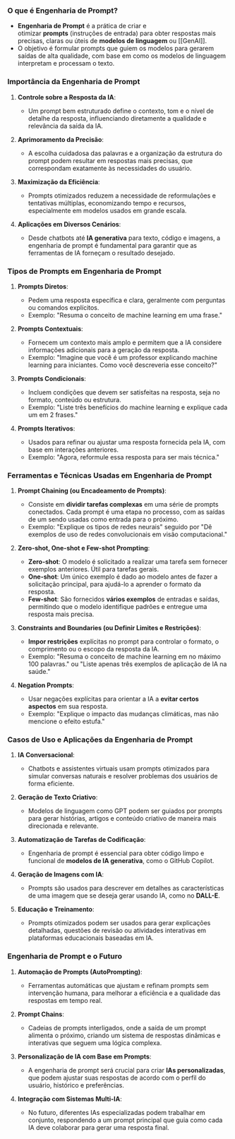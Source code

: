 ### **O que é Engenharia de Prompt?**

- **Engenharia de Prompt** é a prática de criar e otimizar **prompts** (instruções de entrada) para obter respostas mais precisas, claras ou úteis de **modelos de linguagem** ou [[GenAI]].
- O objetivo é formular prompts que guiem os modelos para gerarem saídas de alta qualidade, com base em como os modelos de linguagem interpretam e processam o texto.

### **Importância da Engenharia de Prompt**

1. **Controle sobre a Resposta da IA**:
    - Um prompt bem estruturado define o contexto, tom e o nível de detalhe da resposta, influenciando diretamente a qualidade e relevância da saída da IA.

2. **Aprimoramento da Precisão**:
    - A escolha cuidadosa das palavras e a organização da estrutura do prompt podem resultar em respostas mais precisas, que correspondam exatamente às necessidades do usuário.
    
3. **Maximização da Eficiência**:
    - Prompts otimizados reduzem a necessidade de reformulações e tentativas múltiplas, economizando tempo e recursos, especialmente em modelos usados em grande escala.
    
4. **Aplicações em Diversos Cenários**:
    - Desde chatbots até **IA generativa** para texto, código e imagens, a engenharia de prompt é fundamental para garantir que as ferramentas de IA forneçam o resultado desejado.

### **Tipos de Prompts em Engenharia de Prompt**

1. **Prompts Diretos**:
    - Pedem uma resposta específica e clara, geralmente com perguntas ou comandos explícitos.
    - Exemplo: "Resuma o conceito de machine learning em uma frase."

2. **Prompts Contextuais**:
    - Fornecem um contexto mais amplo e permitem que a IA considere informações adicionais para a geração da resposta.
    - Exemplo: "Imagine que você é um professor explicando machine learning para iniciantes. Como você descreveria esse conceito?"

3. **Prompts Condicionais**:
    - Incluem condições que devem ser satisfeitas na resposta, seja no formato, conteúdo ou estrutura.
    - Exemplo: "Liste três benefícios do machine learning e explique cada um em 2 frases."

4. **Prompts Iterativos**:
    - Usados para refinar ou ajustar uma resposta fornecida pela IA, com base em interações anteriores.
    - Exemplo: "Agora, reformule essa resposta para ser mais técnica."

### **Ferramentas e Técnicas Usadas em Engenharia de Prompt**

1.  **Prompt Chaining (ou Encadeamento de Prompts)**:
	- Consiste em **dividir tarefas complexas** em uma série de prompts conectados. Cada prompt é uma etapa no processo, com as saídas de um sendo usadas como entrada para o próximo.
	- Exemplo: "Explique os tipos de redes neurais" seguido por "Dê exemplos de uso de redes convolucionais em visão computacional."

2.  **Zero-shot, One-shot e Few-shot Prompting**:
    - **Zero-shot**: O modelo é solicitado a realizar uma tarefa sem fornecer exemplos anteriores. Útil para tarefas gerais.
    - **One-shot**: Um único exemplo é dado ao modelo antes de fazer a solicitação principal, para ajudá-lo a aprender o formato da resposta.
    - **Few-shot**: São fornecidos **vários exemplos** de entradas e saídas, permitindo que o modelo identifique padrões e entregue uma resposta mais precisa.

3. **Constraints and Boundaries (ou Definir Limites e Restrições)**:
	- **Impor restrições** explícitas no prompt para controlar o formato, o comprimento ou o escopo da resposta da IA.
	- Exemplo: "Resuma o conceito de machine learning em no máximo 100 palavras." ou "Liste apenas três exemplos de aplicação de IA na saúde."

4. **Negation Prompts**:
	- Usar negações explícitas para orientar a IA a **evitar certos aspectos** em sua resposta.
	- Exemplo: "Explique o impacto das mudanças climáticas, mas não mencione o efeito estufa."

### **Casos de Uso e Aplicações da Engenharia de Prompt**

1. **IA Conversacional**:
    - Chatbots e assistentes virtuais usam prompts otimizados para simular conversas naturais e resolver problemas dos usuários de forma eficiente.

2. **Geração de Texto Criativo**:
    - Modelos de linguagem como GPT podem ser guiados por prompts para gerar histórias, artigos e conteúdo criativo de maneira mais direcionada e relevante.
    
3. **Automatização de Tarefas de Codificação**:
    - Engenharia de prompt é essencial para obter código limpo e funcional de **modelos de IA generativa**, como o GitHub Copilot.
	
4. **Geração de Imagens com IA**:
    - Prompts são usados para descrever em detalhes as características de uma imagem que se deseja gerar usando IA, como no **DALL-E**.
    
5. **Educação e Treinamento**:
    - Prompts otimizados podem ser usados para gerar explicações detalhadas, questões de revisão ou atividades interativas em plataformas educacionais baseadas em IA.

### **Engenharia de Prompt e o Futuro**

1. **Automação de Prompts (AutoPrompting)**:
    - Ferramentas automáticas que ajustam e refinam prompts sem intervenção humana, para melhorar a eficiência e a qualidade das respostas em tempo real.
	
2. **Prompt Chains**:
    - Cadeias de prompts interligados, onde a saída de um prompt alimenta o próximo, criando um sistema de respostas dinâmicas e interativas que seguem uma lógica complexa.
    
3. **Personalização de IA com Base em Prompts**:
    - A engenharia de prompt será crucial para criar **IAs personalizadas**, que podem ajustar suas respostas de acordo com o perfil do usuário, histórico e preferências.
    
4. **Integração com Sistemas Multi-IA**:
    - No futuro, diferentes IAs especializadas podem trabalhar em conjunto, respondendo a um prompt principal que guia como cada IA deve colaborar para gerar uma resposta final.